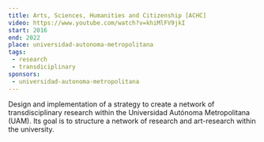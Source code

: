 ```yaml
---
title: Arts, Sciences, Humanities and Citizenship [ACHC]
video: https://www.youtube.com/watch?v=khiMlFV9jkI
start: 2016
end: 2022
place: universidad-autonoma-metropolitana
tags:
 - research
 - transdiciplinary
sponsors:
 - universidad-autonoma-metropolitana
---
```


Design and implementation of a strategy to create a network of transdisciplinary research within the Universidad Autónoma Metropolitana (UAM). Its goal is to structure a network of research and art-research within the university.